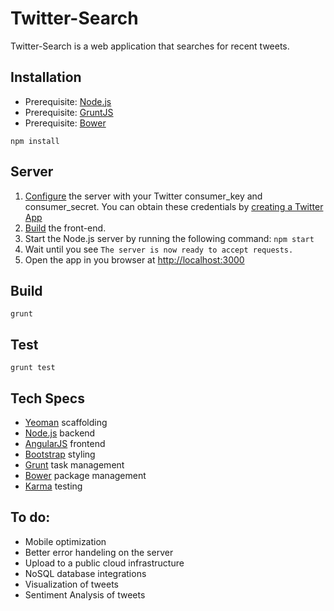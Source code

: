 # Twitter-Search

Twitter-Search is a web application that searches for recent tweets.


## Installation

* Prerequisite: [Node.js](https://nodejs.org/en/) 
* Prerequisite: [GruntJS](http://gruntjs.com/getting-started) 
* Prerequisite: [Bower](http://bower.io/#install-bower)  

```
npm install 
```

## Server

1. [Configure](https://github.com/maxcarter/TwitterSearch/blob/master/server/config.js) the server with your Twitter consumer_key and consumer_secret. You can obtain these credentials by [creating a Twitter App](https://apps.twitter.com/)
2. [Build](https://github.com/maxcarter/TwitterSearch#build) the front-end.
4. Start the Node.js server by running the following command: `npm start`
5. Wait until you see `The server is now ready to accept requests.`
6. Open the app in you browser at [http://localhost:3000](http://localhost:3000)

## Build

```
grunt
```

## Test

```
grunt test
```

## Tech Specs

* [Yeoman](http://yeoman.io/) scaffolding
* [Node.js](https://nodejs.org/en/) backend
* [AngularJS](https://angularjs.org/) frontend
* [Bootstrap](http://getbootstrap.com/) styling
* [Grunt](http://gruntjs.com/) task management 
* [Bower](http://bower.io/) package management
* [Karma](https://karma-runner.github.io/0.13/index.html) testing


## To do:

* Mobile optimization 
* Better error handeling on the server
* Upload to a public cloud infrastructure 
* NoSQL database integrations
* Visualization of tweets
* Sentiment Analysis of tweets



